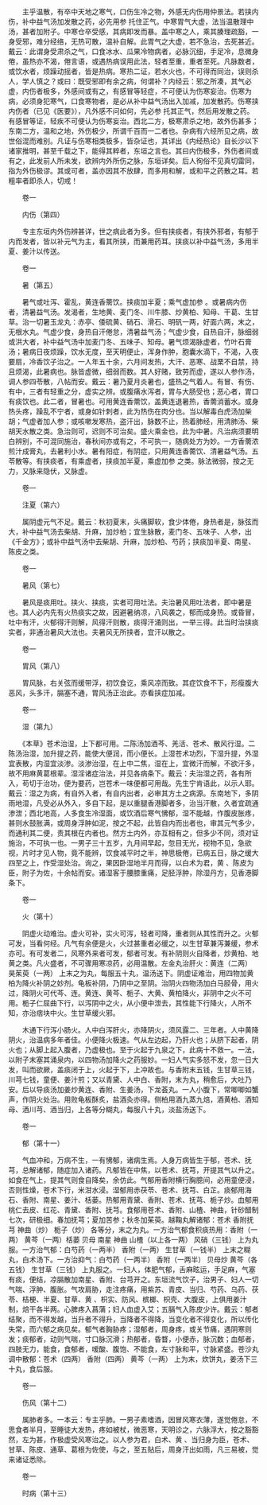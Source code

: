 <!-- { "loadSidebar": true } -->
　　主乎温散，有卒中天地之寒气，口伤生冷之物，外感无内伤用仲景法。若挟内伤，补中益气汤加发散之药，必先用参 托住正气。中寒胃气大虚，法当温散理中汤，甚者加附子。中寒仓卒受感，其病即发而暴。盖中寒之人，乘其腠理疏豁，一身受邪，难分经络，无热可散，温补自解。此胃气之大虚，若不急治，去死甚近。 戴云：此谓身受肃杀之气，口食冰水、瓜果冷物病者，必脉沉细，手足冷，息微身倦，虽热亦不渴，倦言语，或遇热病误用此法，轻者至重，重者至死。凡脉数者，或饮水者，烦躁动摇者，皆是热病。寒热二证，若水火也，不可得而同治，误则杀人，学人慎之？或曰：既受邪即有余之病，何谓补？内经云：邪之所凑，其气必虚，内伤者极多，外感间或有之，有感冒等轻症，不可便认为伤寒妄治。伤寒为病，必须身犯寒气，口食寒物者，是必从补中益气汤出入加减，加发散药。伤寒挟内伤者（已见《医要》），凡外感不问如何，先必参 托其正气，然后用发散之药。有感冒等证，轻疾不可便认为伤寒妄治。西北二方，极寒肃杀之地，故外伤甚多；东南二方，温和之地，外伤极少，所谓千百而一二者也。杂病有六经所见之病，故世俗混而难别。凡证与伤寒相类极多，皆杂证也，其详出《内经热论》自长沙以下诸家推明，甚至千载之下，能得其粹者，东垣之言也。其曰内伤极多，外伤者间或有之，此发前人所未发，欲辨内外所伤之脉，东垣详矣。后人徇俗不见真切雷同，指为外伤极谬。其或可者，盖亦因其不放肆，而多用和解，或和平之药散之耳。若粗率者即杀人，切戒！

　　卷一

　　内伤（第四）

　　专主东垣内外伤辨甚详，世之病此者为多。但有挟痰者，有挟外邪者，有郁于内而发者，皆以补元气为主，看其所挟，而兼用药耳。挟痰以补中益气汤，多用半夏、姜汁以传送。

　　卷一

　　暑（第五）

　　暑气或吐泻、霍乱，黄连香薷饮。挟痰加半夏；乘气虚加参 。或暑病内伤者，清暑益气汤。发渴者，生地黄、麦门冬、川牛膝、炒黄柏、知母、干葛、生甘草。治一切暑玉龙丸：赤亭、倭硫黄、硝石、滑石、明矾一两，好面六两，末之，无根水丸。气虚少食，身热自汗倦怠，清暑益气汤；气虚少食，自热自汗，脉细弱或洪大者，补中益气汤中加麦门冬、五味子、知母。暑气烦渴脉虚者，竹叶石膏汤；暑病日夜烦躁，饮水无度，至天明便止，浑身作肿，胞囊水滴下，不渴，入夜要扇，冷香饮子治之。一人年五十余，六月间发热，大汗、恶寒、战栗不自禁，持且烦渴，此暑病也。脉皆虚微，细弱而数。其人好赌，致劳而虚，遂以人参作汤，调人参四苓散，八帖而安。戴云：暑乃夏月炎暑也，盛热之气着人。有冒、有伤、有中，三者有轻重之分，虚实之辨。或腹痛水泻者，胃与大肠受也；恶心者，胃口有痰饮也。此二者，冒暑也。可用黄连香薷饮，盖黄连退暑热，香薷消蓄水。或身热头疼，躁乱不宁者，或身如针刺者，此为热伤在肉分也。当以解毒白虎汤加柴胡；气虚者加人参；或咳嗽发寒热，盗汗出，脉数不止，热着肺经，用清肺汤、柴胡天水散之类。急治则可，迟则不可治矣。盛火乘金也，此为中暑。凡治病须要明白辨别，不可混同施治，春秋间亦或有之，不可执一，随病处方为妙。一方香薷浓煎汁成膏丸，去暑利小水。暑有阳症，有阴症，只用黄连香薷饮、清暑益气汤。五苓散等。有挟痰者，有乘虚者，挟痰加半夏，乘虚加参 之类。脉法微弱，按之无力，又脉来隐伏，又脉虚。

　　卷一

　　注夏（第六）

　　属阴虚元气不足。戴云：秋初夏末，头痛脚软，食少体倦，身热者是，脉弦而大，补中益气汤去柴胡、升麻，加炒柏；宜生脉散，麦门冬、五味子、人参，出《千金方》；或补中益气汤中去柴胡、升麻，加炒柏、芍药；挟痰加半夏、南星、陈皮之类。

　　卷一

　　暑风（第七）

　　暑风是痰用吐。挟火、挟痰，实者可用吐法。夫治暑风用吐法者，即中暑是也。其人必内先有火热痰实之故，因避暑纳凉，八风袭之，郁而成身热。或昏冒，吐中有汗，火郁得汗则解，风得汗则散，痰得汗涌则出，一举三得。此当时治挟痰实者，非通治暑风大法也。夫暑风无所挟者，宜汗以散之。

　　卷一

　　胃风（第八）

　　胃风脉，右关弦而缓带浮，初饮食讫，乘风凉而致。其症饮食不下，形瘦腹大恶风，头多汗，膈塞不通，胃风汤正治此。亦看挟症加减。

　　卷一

　　湿（第九）

　　《本草》苍术治湿，上下都可用。二陈汤加酒芩、羌活、苍术、散风行湿。二陈汤治湿，加升提之药，能使大便润，而小便长。上湿苍术功烈，下湿升提，外湿宜表散，内湿宜淡渗。淡渗治湿，在上中二焦，湿在上，宜微汗而解，不欲汗多，故不用麻黄葛根辈。湿淫诸症治法，并见各病条下。戴云：夫治湿之药，各有所入，苟切于治功，便为要药，岂苍术一味便都可用哉。先生宁肯语此，以示人耶。戴云：湿之为病，有自外入者，有自内出者，必审其方土之病源。东南地下，多阴雨地湿，凡受必从外入，多自下起，是以重腿香港脚者多，治当汗散，久者宜疏通渗泄；西北地高，人多食生冷湿面，或饮酒后寒气怫郁，湿不能越，作腹皮胀疼，甚则水鼓胀满，或周身浮肿如泥，按之不起，此皆自内而出者也，审其元气多少，而通利其二便，责其根在内者也。然方土内外，亦互相有之，但多少不同，须对证施治，不可执一也。一男子三十五岁，九月间早起，忽目无光，视物不见，急欲视，片时才见人物，竟不能辨，饮食减平时之半，神思极倦，已病五日，脉之缓大四至之上，作受湿处治。询之，果因卧湿地半月而得，以白术为君，黄 、陈皮为臣，附子为佐，十余帖而安。诸湿客于腰膝重痛，足胫浮肿，除湿丹方，见香港脚条下。

　　卷一

　　火（第十）

　　阴虚火动难治。虚火可补，实火可泻，轻者可降，重者则从其性而升之。火郁可发，当看何经。凡气有余便是火，火过甚重者必缓之，以生甘草兼泻兼缓，参术亦可。有可发者二，风寒外来者可发，郁者可发。有补阴则火自降者，炒黄柏、地黄之类。凡火盛者，不可骤用寒凉药，必用温散。左金丸治肝火：黄连（二两） 昊茱萸（一两） 上末之为丸，每服五十丸，温汤送下。阴虚证难治，用四物加黄柏为降火补阴之妙剂。龟板补阴，乃阴中之至阴。治阴火四物汤加白马胫骨，用火 过，降阴火可代芩、连。黄连、黄芩、栀子、大黄、黄柏降火，非阴中之火不可用。栀子仁屈曲下行，以泻阴中之火，从小便中泄去，其性能下行降火，人所不知，亦治痞块中火。生甘草缓火邪。

　　木通下行泻小肠火。人中白泻肝火，亦降阴火，须风露二、三年者。人中黄降阴火，治温病多年者佳。小便降火极速。气从左边起，乃肝火也；从脐下起者，阴火也；从脚上起入腹者，乃虚极也。至于火起于九泉之下，此病十不救一。一法，以附子末塞其涌泉内，以四物汤加降火之药服妙。一妇人气实多怒不发，忽一日大发，叫而欲厥，盖痰闭于上，火起于下，上冲故也。与香附末五钱，生甘草三钱，川芎七钱，童便、姜汁煎；又以青黛、人中白、香附，末为丸，稍愈后，大吐乃安。后以导痰汤加姜炒黄连、香附、生姜汤，下龙荟丸。一人小腹下，常唧唧如蟹声，作阴火处治。用败龟板酥炙，盐酒灸亦得。侧柏用酒九蒸九焙，酒黄柏、酒知母、酒川芎、酒当归，上各等分糊丸，每服八十丸，淡盐汤送下。

　　卷一

　　郁（第十一）

　　气血冲和，万病不生，一有怫郁，诸病生焉。人身万病皆生于郁，苍术、抚芎，总解诸郁，随症加入诸药。凡郁皆在中焦，以苍术、抚芎，开提其气以升之。如食在气上，提其气则食自降矣，余仿此。气郁用香附横行胸臆间，必用童便浸，否则性燥，苍术下行，米泔水浸。湿郁用赤茯苓、苍术、抚芎、白芷。痰郁用海石、香附、南星、姜汁、栝蒌。热郁用青黛、香附、苍术、抚芎、栀子炒。血郁用桃仁去皮、红花、青黛、香附、抚芎。食郁用苍术、香附、山楂、神曲，针砂醋制七次，研极细。春加抚芎；夏加苦参；秋冬加茱萸。越鞠丸解诸郁：苍术 香附抚芎 神曲（炒） 栀子（炒） 各等分，末之为丸。一方治气郁食积痰热用：香附（一两） 黄芩（一两）栝蒌 贝母 南星 神曲 山楂（以上各一两） 风硝（三钱） 上为丸服。一方治气郁：白芍药（一两半） 香附（一两） 生甘草（一钱半） 上末之糊丸，白术汤下。一方治抑气：白芍药（一两半） 香附（一两半） 贝母炒 黄芩（各五钱） 生甘草（三钱） 上丸服之。一妇人，体肥气郁，舌麻眩运，手足麻，气塞有痰，便结，凉膈散加南星、香附、台芎开之。东垣流气饮子，治男子、妇人一切气喘、浮肿、腹胀。气攻肩胁，走注疼痛，用紫苏、青皮、当归、芍药、乌药、茯苓、桔梗、半夏、甘草、黄 、枳实、防风、槟榔、枳壳、大腹皮，上俱用姜汁制，焙干各半两。心脾疼入菖蒲；妇人血虚入艾；五膈气入陈皮少许。戴云：郁者结聚，而不得发越，当升者不得升，当降者不得降，当变化者不得变化，所以传化失常，而六郁之病见矣。郁气者胸胁疼；湿郁者，周身疼，或关节痛，遇阴寒则发；痰郁者，动则气喘，寸口脉沉滑；热郁者，昏瞀，小便赤，脉沉数；血郁者，四肢无力，能食，食郁者，嗳酸、腹饱、不能食，左寸脉和平，寸脉紧盛。苍沙丸调中散郁：苍术（四两） 香附（四两） 黄芩（一两） 上为末，炊饼丸，姜汤下三十丸，食后服。

　　卷一

　　伤风（第十二）

　　属肺者多。一本云：专主乎肺。一男子素嗜酒，因冒风寒衣薄，遂觉倦怠，不思食者半月，至睡徒大发热，疼如被杖，微恶寒，天明诊之，六脉浮大，按之豁豁然，左为甚，作极虚受风寒治之。以人参为君，白术、黄 、当归身为臣，苍术、甘草、陈皮、通草、葛根为佐使，与之，至五贴后，周身汗出如雨，凡三易被，觉来诸证悉除。

　　卷一

　　时病（第十三）

